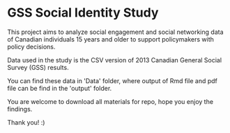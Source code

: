 # GSS Social Identity Study


This project aims to analyze social engagement and social networking data of Canadian individuals 15 years and older to support policymakers with policy decisions.

Data used in the study is the CSV version of 2013 Canadian General Social Survey (GSS) results.

You can find these data in 'Data' folder, where output of Rmd file and pdf file can be find in the 'output' folder.

You are welcome to download all materials for repo, hope you enjoy the findings.

Thank you! :)
